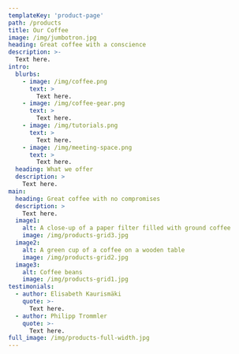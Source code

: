 ```yaml
---
templateKey: 'product-page'
path: /products
title: Our Coffee
image: /img/jumbotron.jpg
heading: Great coffee with a conscience
description: >-
  Text here.
intro:
  blurbs:
    - image: /img/coffee.png
      text: >
        Text here.
    - image: /img/coffee-gear.png
      text: >
        Text here.
    - image: /img/tutorials.png
      text: >
        Text here.
    - image: /img/meeting-space.png
      text: >
        Text here.
  heading: What we offer
  description: >
    Text here.
main:
  heading: Great coffee with no compromises
  description: >
    Text here.
  image1:
    alt: A close-up of a paper filter filled with ground coffee
    image: /img/products-grid3.jpg
  image2:
    alt: A green cup of a coffee on a wooden table
    image: /img/products-grid2.jpg
  image3:
    alt: Coffee beans
    image: /img/products-grid1.jpg
testimonials:
  - author: Elisabeth Kaurismäki
    quote: >-
      Text here.
  - author: Philipp Trommler
    quote: >-
      Text here.
full_image: /img/products-full-width.jpg
---
```

